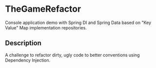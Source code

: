 # TheGameRefactor
Console application demo with Spring DI and Spring Data based on "Key Value" Map implementation repositories.

## Description
A challenge to refactor dirty, ugly code to better conventions using Dependency Injection.
